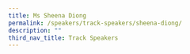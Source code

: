 ```yaml
---
title: Ms Sheena Diong
permalink: /speakers/track-speakers/sheena-diong/
description: ""
third_nav_title: Track Speakers
---
```

